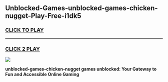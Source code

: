 
## Unblocked-Games-unblocked-games-chicken-nugget-Play-Free-i1dk5
<h3>
<a href="https://premium76.site?title=unblocked-games-chicken-nugget&ref=23A">CLICK TO PLAY</a></h3>
<hr>

<h3>
<a href="https://premium76.site?title=unblocked-games-chicken-nugget&ref=23A">CLICK 2 PLAY</a>
  
</h3>

<a href="https://premium76.site?title=unblocked-games-chicken-nugget&ref=23A"><img src="https://clearcache.store/games.png"></a>


**unblocked-games-chicken-nugget games unblocked: Your Gateway to Fun and Accessible Online Gaming**
